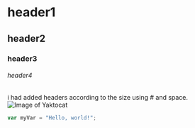 # header1
## header2
### header3
###### header4






i had added headers according to the size using # and space.
![Image of Yaktocat](https://octodex.github.com/images/yaktocat.png)
``` javascript
var myVar = "Hello, world!";
```
